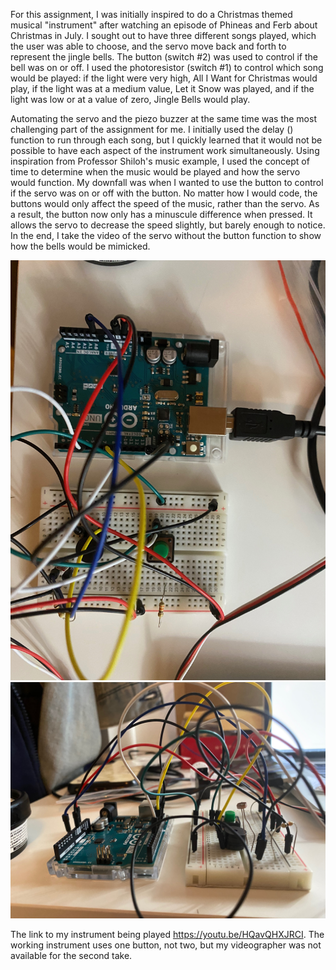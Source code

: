 For this assignment, I was initially inspired to do a Christmas themed musical "instrument" after watching an episode of Phineas and Ferb about Christmas in July. I sought out to have three different songs played, which the user was able to choose, and the servo move back and forth to represent the jingle bells. The button (switch #2) was used to control if the bell was on or off. I used the photoresistor (switch #1) to control which song would be played: if the light were very high, All I Want for Christmas would play, if the light was at a medium value, Let it Snow was played, and if the light was low or at a value of zero, Jingle Bells would play. 

Automating the servo and the piezo buzzer at the same time was the most challenging part of the assignment for me. I initially used the delay () function to run through each song, but I quickly learned that it would not be possible to have each aspect of the instrument work simultaneously. Using inspiration from Professor Shiloh's music example, I used the concept of time to determine when the music would be played and how the servo would function. My downfall was when I wanted to use the button to control if the servo was on or off with the button. No matter how I would code, the buttons would only affect the speed of the music, rather than the servo. As a result, the button now only has a minuscule difference when pressed. It allows the servo to decrease the speed slightly, but barely enough to notice. In the end, I take the video of the servo without the button function to show how the bells would be mimicked. 

![](/27July_MusicalInstrument/box2.jpeg)
![](/27July_MusicalInstrument/box3.jpeg)


The link to my instrument being played https://youtu.be/HQavQHXJRCI. The working instrument uses one button, not two, but my videographer was not available for the second take.



